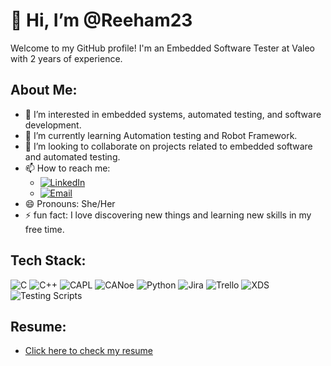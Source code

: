 # 👋 Hi, I’m @Reeham23

Welcome to my GitHub profile! I'm an Embedded Software Tester at Valeo with 2 years of experience.

## About Me:
- 👀 I’m interested in embedded systems, automated testing, and software development.
- 🌱 I’m currently learning Automation testing and Robot Framework.
- 💞️ I’m looking to collaborate on projects related to embedded software and automated testing.
- 📫 How to reach me: 
  - [![LinkedIn](https://img.shields.io/badge/LinkedIn-0077B5?style=for-the-badge&logo=linkedin&logoColor=white)](https://www.linkedin.com/in/riham-e-a2aa382b0)
  - [![Email](https://img.shields.io/badge/Email-D14836?style=for-the-badge&logo=gmail&logoColor=white)](mailto:reehameid2@gmail.com)
- 😄 Pronouns: She/Her
- ⚡ fun fact: I love discovering new things and learning new skills in my free time.

## Tech Stack:
![C](https://img.shields.io/badge/C-00599C?style=for-the-badge&logo=c&logoColor=white)
![C++](https://img.shields.io/badge/C%2B%2B-00599C?style=for-the-badge&logo=c%2B%2B&logoColor=white)
![CAPL](https://img.shields.io/badge/CAPL-00599C?style=for-the-badge&logo=c&logoColor=white)
![CANoe](https://img.shields.io/badge/CANoe-00599C?style=for-the-badge&logo=c&logoColor=white)
![Python](https://img.shields.io/badge/Python-3776AB?style=for-the-badge&logo=python&logoColor=white)
![Jira](https://img.shields.io/badge/Jira-0052CC?style=for-the-badge&logo=jira&logoColor=white)
![Trello](https://img.shields.io/badge/Trello-0052CC?style=for-the-badge&logo=trello&logoColor=white)
![XDS](https://img.shields.io/badge/XDS-00599C?style=for-the-badge&logo=c&logoColor=white)
![Testing Scripts](https://img.shields.io/badge/Testing_Scripts-00599C?style=for-the-badge&logo=c&logoColor=white)

## Resume:
- [Click here to check my resume]([https://drive.google.com/file/d/1NYeJsyTxWEG9858aJKKd6nHoMCrrV58n/view?usp=sharing])


